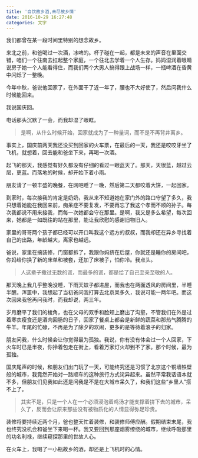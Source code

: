 ```yaml
---
title: '自饮故乡酒,未尽故乡情'
date: 2016-10-29 16:27:48
categories: 文字
---
```

我们都曾在某一段时间里特别的想念故乡。

来北之前，和爸喝过一次酒，冰啤的。杯子碰在一起，都是未来的声音在里面交错，咱们一个往南去扛起整个家庭，一个往北去学着一个人生存。妈妈湿润着眼睛说房子她一个人能看得住，而我们两个大男人搞得跟上战场一样，一瓶啤酒在昏黄中闪烁了一整晚。

今年中秋，爸说他回家了，在外面干了近一年了，腰也不大好使了，然后问我什么时候能回来。

我说国庆回。

电话那头沉默了一会，而我却湿了眼眶。

<!--more-->

>是啊，从什么时候开始，回家就成为了一种量词，而不是不再背井离乡。

事实上，国庆前两天我还没买到回家的火车票，在最后的一天，我还是咬咬牙坐了飞机，就想着，回去能和爸坐下来，再喝一次酒。

起飞的那天，我感觉有好久都没有仔细的看过一眼蓝天了。那天，天很蓝，越过云层，更蓝。而落地的时候，却开始下着小雨。

朋友请了一顿丰盛的晚餐，在网吧睡了一晚，然后第二天都咬着大饼，一起回家。

到家时，每次接我的肯定是奶奶，我从来不知道她在家门外的路口守望了多久，我只想着她能在我回来前，痴呆症不要复发，不要再忘了我这个孝而不顺的孙子。每次我都说不用来接我，而每一次她都会守在那里。是啊，我又是多么希望，每次回来，她都是一如既往的站在那里，能让我欣慰的感谢旧物旧人。

家里的哥哥两个孩子都已经可以开口叫我这个远方的叔叔，而我却还在异乡寻找着自己的出路，年龄越大，离家也越远。

爸说，家里在搞装修，门窗都拆了，我跟你妈挤在后屋，你就还是睡你的房间吧，你妈给你换了新的床单和被套，还加了床被子，怕你冷。我点头。

>人这辈子撒过无数的谎，而最多的谎，都是给了自己至亲至敬的人。

那天晚上我几乎整晚没睡，下雨天蚊子都进屋，而我也在两面透风的房间里，半睡半醒。浑噩中，我想起了当初爸问我打算去北京呆多久，我说可能一两年吧。而这次回来我爸再问我时，而我却说，两三年。

岁月磨平了我们的棱角，也在父母的双手和脸颊上磨出了沟壑，不管我们在外是过着寒衣瘦食还是酒肉回肠的日子，回家了餐桌上都会是新鲜的蔬菜和那热气腾腾的牛羊。年尾的忙碌，不再是为了除夕的欢闹，更多的是等待着浪子的归家。

朋友问我，什么时候会让你觉得最为孤独。我说，你有没有体会过一个人回家，下火车时已是半夜，你拎着包走在街上，看着万家灯火却到不了家。那个时候，最为孤独。

国庆尾声的时候，和朋友们出门玩了一天，可能终究还是习惯了北京这个铜墙铁壁般的城市，我竟然开始对一路顺车的这种旅行方式诧异起来。虽然平常我话语本就不多，但朋友们见我如此还是问我是不是在大城市呆久了，和我们这些“乡里人”搭不上了。

>其实不是，只是一个人在一个必须浸泡着鸡汤才能支撑着拼下去的城市，呆久了，反而会让原来那些没有被物质化的人情显得弥足珍贵。

装修将要持续近两个月，爸也整天忙着装修，和装修师傅应酬。假期结束末尾，我也终究没机会和爸坐下来喝一杯。我又要回到那座烟雾缭绕的城市，继续呼吸那里的功名利禄，继续窥探那里的世故人心。

在火车上，我喝了一小瓶故乡的酒，却还是上飞机时的心情。
